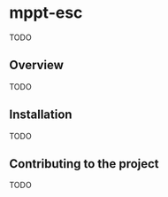 # mppt-esc

TODO


## Overview

TODO


## Installation

TODO


## Contributing to the project

TODO

